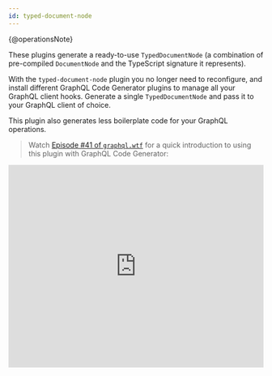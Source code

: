 ```yaml
---
id: typed-document-node
---
```


{@operationsNote}

These plugins generate a ready-to-use `TypedDocumentNode` (a combination of pre-compiled `DocumentNode` and the TypeScript signature it represents).

With the `typed-document-node` plugin you no longer need to reconfigure, and install different GraphQL Code Generator plugins to manage all your GraphQL client hooks. Generate a single `TypedDocumentNode` and pass it to your GraphQL client of choice.

This plugin also generates less boilerplate code for your GraphQL operations.

> Watch [Episode #41 of `graphql.wtf`](https://graphql.wtf/episodes/41-typed-document-node) for a quick introduction to using this plugin with GraphQL Code Generator:

<iframe
  width="100%"
  height="400"
  src="https://www.youtube.com/embed/cYIhx8dusa4"
  title="Typed Document Node with GraphQL Code Generator"
  frameBorder="0"
  allow="accelerometer; autoplay; clipboard-write; encrypted-media; gyroscope; picture-in-picture"
  allowFullScreen
/>

### Usage example

```yaml
schema: SCHEMA_FILE_OR_ENDPOINT_HERE
documents: './src/**/*.graphql'
generates:
  ./src/graphql-operations.ts:
    plugins:
      - typescript
      - typescript-operations
      - typed-document-node
```

The example about will generate `TypedDocumentNode` with the needed types built-in, for example:

```ts
// Represents the variables type of the operation - generated by `typescript` + `typescript-operations` plugins
export type RatesQueryVariables = Exact<{
  currency: Scalars['String'];
}>;

// Represents the result type of the operation - generated by `typescript` + `typescript-operations` plugins
export type RatesQuery = (
  { __typename?: 'Query' }
  & {
  rates?: Maybe<Array<Maybe<(
    { __typename?: 'ExchangeRate' }
    & Pick<ExchangeRate, 'currency' | 'rate'>
    )>>>
}
  )

// Generated by this plugin - creates a pre-compiled `DocumentNode` and passes result type and variables type as generics
export const ratesQuery: TypedDocumentNode<RatesQuery, RatesQueryVariables> = {
  kind: 'Document',
  definitions: [
    {
      kind: 'OperationDefinition',
      operation: 'query',
      name: { ... }
    }
  ]
}
```

> This plugin also requires `typescript` and `typescript-operations`.

For information about the setup and usage of `TypedDocumentNode`, [please refer to the library's documentation](https://github.com/dotansimha/graphql-typed-document-node).
